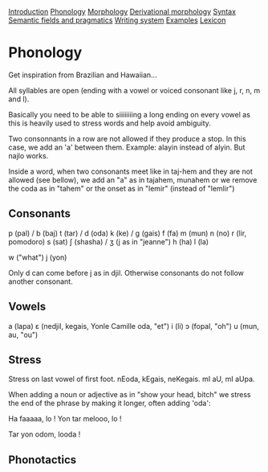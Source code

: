 [Introduction](01_introduction.md)
[Phonology](02_phonology.md)
[Morphology](03_morphology.md)
[Derivational morphology](04_derivMorphology.md)
[Syntax](05_syntax.md)
[Semantic fields and pragmatics](06_semanticPragma.md)
[Writing system](07_writing.md)
[Examples](08_examples.md)
[Lexicon](09_lexicon.md)

# Phonology

Get inspiration from Brazilian and Hawaiian...

All syllables are open (ending with a vowel or voiced consonant like j, r, n, m and l).

Basically you need to be able to siiiiiiiing a long ending on every vowel as
this is heavily used to stress words and help avoid ambiguity.

Two consonnants in a row are not allowed if they produce a stop. In this
case, we add an 'a' between them. Example: alayin instead of alyin. But najlo works.

Inside a word, when two consonants meet like in
taj-hem and they are not allowed (see bellow), we add an "a" as in tajahem, munahem or we
remove the coda as in "tahem" or the onset as in "lemir" (instead of "lemlir")

## Consonants

p (pal) / b (baj)
t (tar) / d (oda)
k (ke) / g (gais)
f (fa)
m (mun)
n (no)
r (lir, pomodoro)
s (sat)
ʃ (shasha) / ʒ (j as in "jeanne")
h (ha)
l (la)

w ("what")
j (yon)

Only d can come before j as in djil. Otherwise consonants do not follow another consonant.

## Vowels

a (lapa)
ɛ (nedjil, kegais, Yonle Camille oda, "et")
i (li)
ɔ (fopal, "oh")
u (mun, au, "ou")

## Stress

Stress on last vowel of first foot. nEoda, kEgais, neKegais. mI aU, mI aUpa.

When adding a noun or adjective as in "show your head, bitch" we stress the end of the
phrase by making it longer, often adding 'oda':

Ha faaaaa, lo !
Yon tar melooo, lo !

Tar yon odom, looda !

## Phonotactics
